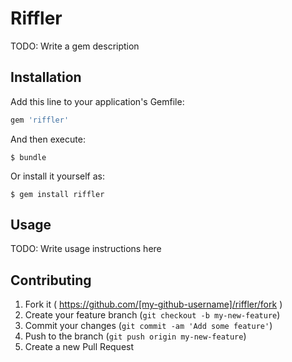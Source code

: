 # Riffler

TODO: Write a gem description

## Installation

Add this line to your application's Gemfile:

```ruby
gem 'riffler'
```

And then execute:

    $ bundle

Or install it yourself as:

    $ gem install riffler

## Usage

TODO: Write usage instructions here

## Contributing

1. Fork it ( https://github.com/[my-github-username]/riffler/fork )
2. Create your feature branch (`git checkout -b my-new-feature`)
3. Commit your changes (`git commit -am 'Add some feature'`)
4. Push to the branch (`git push origin my-new-feature`)
5. Create a new Pull Request
